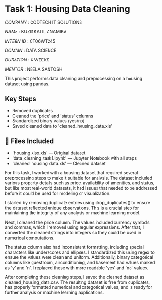 # Task 1: Housing Data Cleaning

*COMPANY* : CODTECH IT SOLUTIONS

*NAME* : KUZIKKATIL ANAMIKA

*INTERN ID* : CT06WT245

*DOMAIN* : DATA SCIENCE

*DURATION* : 6 WEEKS

*MENTOR* : NEELA SANTOSH

This project performs data cleaning and preprocessing on a housing dataset using pandas.

##  Key Steps

- Removed duplicates
- Cleaned the 'price' and 'status' columns
- Standardized binary values (yes/no)
- Saved cleaned data to 'cleaned_housing_data.xls'

## 📂 Files Included

- 'Housing.xlsx.xls' — Original dataset
- 'data_cleaning_task1.ipynb' — Jupyter Notebook with all steps
- 'cleaned_housing_data.xls' — Cleaned dataset

For this task, I worked with a housing dataset that required several preprocessing steps to make it suitable for analysis. The dataset included various property details such as price, availability of amenities, and status, but like most real-world datasets, it had issues that needed to be addressed before it could be used for modeling or visualization.

I started by removing duplicate entries using drop_duplicates() to ensure the dataset reflected unique observations. This is a crucial step for maintaining the integrity of any analysis or machine learning model.

Next, I cleaned the price column. The values included currency symbols and commas, which I removed using regular expressions. After that, I converted the cleaned strings into integers so they could be used in numerical computations.

The status column also had inconsistent formatting, including special characters like underscores and ellipses. I standardized this using regex to ensure the values were clean and uniform. Additionally, binary categorical columns like guestroom, airconditioning, and basement had values marked as 'y' and 'n'. I replaced these with more readable 'yes' and 'no' values.

After completing these cleaning steps, I saved the cleaned dataset as cleaned_housing_data.csv. The resulting dataset is free from duplicates, has properly formatted numerical and categorical values, and is ready for further analysis or machine learning applications.

